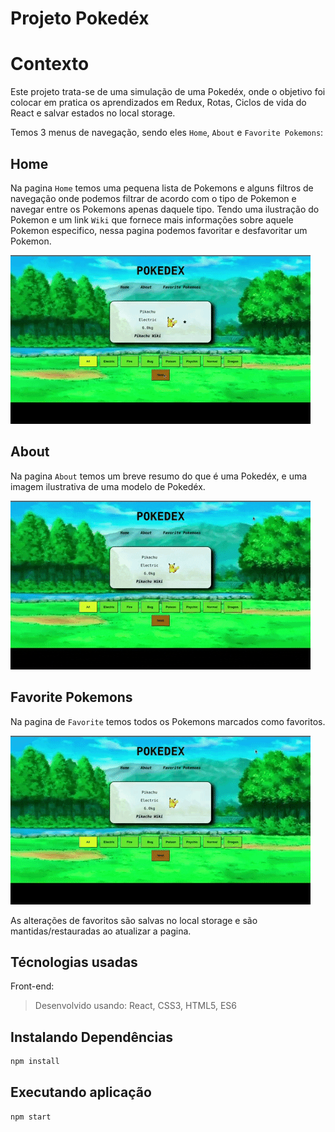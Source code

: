 # Projeto Pokedéx

# Contexto
Este projeto trata-se de uma simulação de uma Pokedéx, onde o objetivo foi colocar em pratica os aprendizados em Redux, Rotas, Ciclos de vida do React e salvar estados no local storage.

Temos 3 menus de navegação, sendo eles `Home`, `About` e `Favorite Pokemons`:

## Home
Na pagina `Home` temos uma pequena lista de Pokemons e alguns filtros de navegação onde podemos filtrar de acordo com o tipo de Pokemon e navegar entre os Pokemons apenas daquele tipo.
Tendo uma ilustração do Pokemon e um link `Wiki` que fornece mais informações sobre aquele Pokemon especifico, nessa pagina podemos favoritar e desfavoritar um Pokemon.

![img](home-gif.gif)

## About
Na pagina `About` temos um breve resumo do que é uma Pokedéx, e uma imagem ilustrativa de uma modelo de Pokedéx.

![img](about-gif.gif)

## Favorite Pokemons
Na pagina de `Favorite` temos todos os Pokemons marcados como favoritos.

![img](favorite-gif.gif)

As alterações de favoritos são salvas no local storage e são mantidas/restauradas ao atualizar a pagina.

## Técnologias usadas

Front-end:
> Desenvolvido usando: React, CSS3, HTML5, ES6

## Instalando Dependências

``` bash
npm install
``` 
## Executando aplicação

  ``` bash
  npm start
  ```